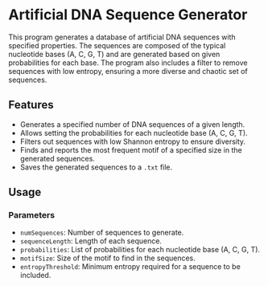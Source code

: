 # Artificial DNA Sequence Generator

This program generates a database of artificial DNA sequences with specified properties. The sequences are composed of the typical nucleotide bases (A, C, G, T) and are generated based on given probabilities for each base. The program also includes a filter to remove sequences with low entropy, ensuring a more diverse and chaotic set of sequences.

## Features

- Generates a specified number of DNA sequences of a given length.
- Allows setting the probabilities for each nucleotide base (A, C, G, T).
- Filters out sequences with low Shannon entropy to ensure diversity.
- Finds and reports the most frequent motif of a specified size in the generated sequences.
- Saves the generated sequences to a `.txt` file.

## Usage

### Parameters

- `numSequences`: Number of sequences to generate.
- `sequenceLength`: Length of each sequence.
- `probabilities`: List of probabilities for each nucleotide base (A, C, G, T).
- `motifSize`: Size of the motif to find in the sequences.
- `entropyThreshold`: Minimum entropy required for a sequence to be included.